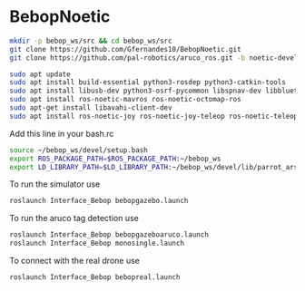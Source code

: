 # BebopNoetic
``` bash
mkdir -p bebop_ws/src && cd bebop_ws/src
git clone https://github.com/Gfernandes10/BebopNoetic.git
git clone https://github.com/pal-robotics/aruco_ros.git -b noetic-devel
```
``` bash
sudo apt update
sudo apt install build-essential python3-rosdep python3-catkin-tools
sudo apt install libusb-dev python3-osrf-pycommon libspnav-dev libbluetooth-dev libcwiid-dev libgoogle-glog-dev
sudo apt install ros-noetic-mavros ros-noetic-octomap-ros 
sudo apt-get install libavahi-client-dev
sudo apt install ros-noetic-joy ros-noetic-joy-teleop ros-noetic-teleop-twist-joy
```
Add this line in your bash.rc 
``` bash
source ~/bebop_ws/devel/setup.bash
export ROS_PACKAGE_PATH=$ROS_PACKAGE_PATH:~/bebop_ws
export LD_LIBRARY_PATH=$LD_LIBRARY_PATH:~/bebop_ws/devel/lib/parrot_arsdk
```

To run the simulator use
``` bash
roslaunch Interface_Bebop bebopgazebo.launch
```

To run the aruco tag detection use
``` bash
roslaunch Interface_Bebop bebopgazeboaruco.launch 
roslaunch Interface_Bebop monosingle.launch 
```

To connect with the real drone use
``` bash
roslaunch Interface_Bebop bebopreal.launch
```
